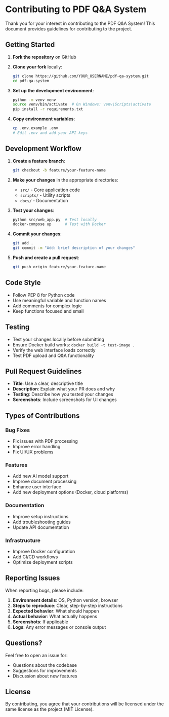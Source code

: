 # Contributing to PDF Q&A System

Thank you for your interest in contributing to the PDF Q&A System! This document provides guidelines for contributing to the project.

## Getting Started

1. **Fork the repository** on GitHub
2. **Clone your fork** locally:
   ```bash
   git clone https://github.com/YOUR_USERNAME/pdf-qa-system.git
   cd pdf-qa-system
   ```

3. **Set up the development environment**:
   ```bash
   python -m venv venv
   source venv/bin/activate  # On Windows: venv\Scripts\activate
   pip install -r requirements.txt
   ```

4. **Copy environment variables**:
   ```bash
   cp .env.example .env
   # Edit .env and add your API keys
   ```

## Development Workflow

1. **Create a feature branch**:
   ```bash
   git checkout -b feature/your-feature-name
   ```

2. **Make your changes** in the appropriate directories:
   - `src/` - Core application code
   - `scripts/` - Utility scripts
   - `docs/` - Documentation

3. **Test your changes**:
   ```bash
   python src/web_app.py  # Test locally
   docker-compose up      # Test with Docker
   ```

4. **Commit your changes**:
   ```bash
   git add .
   git commit -m "Add: brief description of your changes"
   ```

5. **Push and create a pull request**:
   ```bash
   git push origin feature/your-feature-name
   ```

## Code Style

- Follow PEP 8 for Python code
- Use meaningful variable and function names
- Add comments for complex logic
- Keep functions focused and small

## Testing

- Test your changes locally before submitting
- Ensure Docker build works: `docker build -t test-image .`
- Verify the web interface loads correctly
- Test PDF upload and Q&A functionality

## Pull Request Guidelines

- **Title**: Use a clear, descriptive title
- **Description**: Explain what your PR does and why
- **Testing**: Describe how you tested your changes
- **Screenshots**: Include screenshots for UI changes

## Types of Contributions

### Bug Fixes
- Fix issues with PDF processing
- Improve error handling
- Fix UI/UX problems

### Features
- Add new AI model support
- Improve document processing
- Enhance user interface
- Add new deployment options (Docker, cloud platforms)

### Documentation
- Improve setup instructions
- Add troubleshooting guides
- Update API documentation

### Infrastructure
- Improve Docker configuration
- Add CI/CD workflows
- Optimize deployment scripts

## Reporting Issues

When reporting bugs, please include:

1. **Environment details**: OS, Python version, browser
2. **Steps to reproduce**: Clear, step-by-step instructions
3. **Expected behavior**: What should happen
4. **Actual behavior**: What actually happens
5. **Screenshots**: If applicable
6. **Logs**: Any error messages or console output

## Questions?

Feel free to open an issue for:
- Questions about the codebase
- Suggestions for improvements
- Discussion about new features

## License

By contributing, you agree that your contributions will be licensed under the same license as the project (MIT License).
